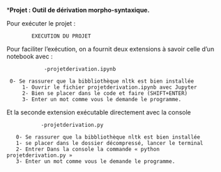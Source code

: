 *****************************Projet : Outil de dérivation morpho-syntaxique.****************************

Pour exécuter le projet :
	
			EXECUTION DU PROJET
			
Pour faciliter l’exécution, on a fournit deux extensions à savoir celle d’un notebook avec :

                -projetderivation.ipynb
		
  	 0- Se rassurer que la bibbliothèque nltk est bien installée
         1- Ouvrir le fichier projetderivation.ipynb avec Jupyter
         2- Bien se placer dans le code et faire (SHIFT+ENTER)
         3- Enter un mot comme vous le demande le programme.

Et la seconde extension exécutable directement avec la console 

               -projetderivation.py

       0- Se rassurer que la bibbliothèque nltk est bien installée
       1- se placer dans le dossier décompressé, lancer le terminal
       2- Entrer Dans la console la commande « python projetderivation.py »
       3- Enter un mot comme vous le demande le programme.

